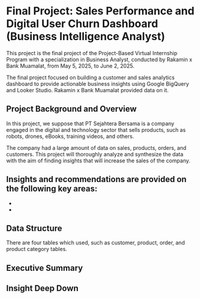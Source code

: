 # Final Project: Sales Performance and Digital User Churn Dashboard (Business Intelligence Analyst)

This project is the final project of the Project-Based Virtual Internship Program with a specialization in Business Analyst, conducted by Rakamin x Bank Muamalat, from May 5, 2025, to June 2, 2025. 

The final project focused on building a customer and sales analytics dashboard to provide actionable business insights using Google BigQuery and Looker Studio. Rakamin x Bank Muamalat provided data on it. 

## Project Background and Overview
In this project, we suppose that PT Sejahtera Bersama is a company engaged in the digital and technology sector that sells products, such as robots, drones, eBooks, training videos, and others. 

The company had a large amount of data on sales, products, orders, and customers. This project will thoroughly analyze and synthesize the data with the aim of finding insights that will increase the sales of the company.

Insights and recommendations are provided on the following key areas:
- 
-
- 

## Data Structure
There are four tables which used, such as customer, product, order, and product category tables.
   
## Executive Summary

## Insight Deep Down
